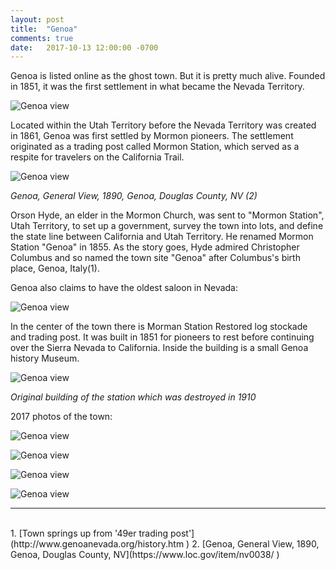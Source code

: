 ```yaml
---
layout: post
title:  "Genoa"
comments: true
date:   2017-10-13 12:00:00 -0700
---
```


Genoa is listed online as the ghost town. But it is pretty much alive. Founded in 1851, it was the first settlement in what became the Nevada Territory.

![Genoa view][genoa1]

Located within the Utah Territory before the Nevada Territory was created in 1861, Genoa was first settled by Mormon pioneers. The settlement originated as a trading post called Mormon Station, which served as a respite for travelers on the California Trail.

![Genoa view][genoa_old2]

<i>Genoa, General View, 1890, Genoa, Douglas County, NV (2)</i>

Orson Hyde, an elder in the Mormon Church, was sent to "Mormon Station", Utah Territory, to set up a government, survey the town into lots, and define the state line between California and Utah Territory. He renamed Mormon Station "Genoa" in 1855. As the story goes, Hyde admired Christopher Columbus and so named the town site "Genoa" after Columbus's birth place, Genoa, Italy(1).

Genoa also claims to have the oldest saloon in Nevada:

![Genoa view][genoa2]

In the center of the town there is Morman Station Restored log stockade and trading post. It was built in 1851 for pioneers to rest before continuing over the Sierra Nevada to California.  Inside the building is a small Genoa history Museum.

![Genoa view][genoa_old1]

<i>Original building of the station which was destroyed in 1910</i>

2017 photos of the town:

![Genoa view][genoa3]

![Genoa view][genoa4]

![Genoa view][genoa5]

![Genoa view][genoa6]
<br>

***
<br>
1. [Town springs up from '49er trading post'](http://www.genoanevada.org/history.htm )
2. [Genoa, General View, 1890, Genoa, Douglas County, NV](https://www.loc.gov/item/nv0038/ )

[genoa1]: {{site.url}}/assets/img/13102017-Genoa/13102017-genoa5.jpg "Genoa Main street view"
[genoa2]: {{site.url}}/assets/img/13102017-Genoa/13102017-genoa4.jpg "Genoa Main street view"
[genoa3]: {{site.url}}/assets/img/13102017-Genoa/13102017-genoa1.jpg "Genoa Main street view"
[genoa4]: {{site.url}}/assets/img/13102017-Genoa/13102017-genoa2.jpg "Genoa Main street view"
[genoa5]: {{site.url}}/assets/img/13102017-Genoa/13102017-genoa3.jpg "Genoa Main street view"
[genoa6]: {{site.url}}/assets/img/13102017-Genoa/13102017-genoa6.jpg "Genoa Main street view"


[genoa_old2]: {{site.url}}/assets/img/13102017-Genoa/13102017-genoa_old2.jpg "Old view"
[genoa_old1]: {{site.url}}/assets/img/13102017-Genoa/13102017-genoa_old1.jpg "Mormon station old buiding"